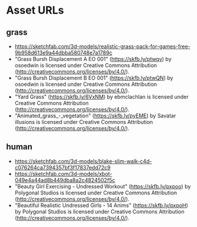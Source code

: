 # Asset URLs

## grass

- https://sketchfab.com/3d-models/realistic-grass-pack-for-games-free-9b958d613e9a44dbba580748e7a1789c
- "Grass Bursh Displacement A EO 001" (https://skfb.ly/ptwqv) by osoedwin is licensed under Creative Commons Attribution (http://creativecommons.org/licenses/by/4.0/).
- "Grass Bursh Displacement B EO 001" (https://skfb.ly/ptwQN) by osoedwin is licensed under Creative Commons Attribution (http://creativecommons.org/licenses/by/4.0/).
- "Yard Grass" (https://skfb.ly/6VxNM) by ebmclachlan is licensed under Creative Commons Attribution (http://creativecommons.org/licenses/by/4.0/).
- "Animated_grass\_-_vegetation" (https://skfb.ly/pyEME) by Savatar illusions is licensed under Creative Commons Attribution (http://creativecommons.org/licenses/by/4.0/).

## human

- https://sketchfab.com/3d-models/blake-slim-walk-c4d-c076264ca7394357bf3f17837edd72c9
- https://sketchfab.com/3d-models/xbot-049e4a44ad8b449dba8a2c4824502f5c
- "Beauty Girl Exercising - Undressed Workout" (https://skfb.ly/pxpoo) by Polygonal Studios is licensed under Creative Commons Attribution (http://creativecommons.org/licenses/by/4.0/).
- "Beautiful Realistic Undressed Girls - 14 Anims" (https://skfb.ly/pxpoH) by Polygonal Studios is licensed under Creative Commons Attribution (http://creativecommons.org/licenses/by/4.0/).
